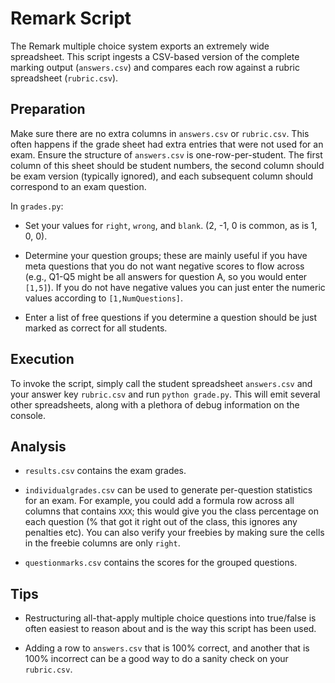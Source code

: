 # Remark Script

The Remark multiple choice system exports an extremely wide spreadsheet. This script ingests a CSV-based version of the complete marking output (`answers.csv`) and compares each row against a rubric spreadsheet (`rubric.csv`). 

## Preparation

Make sure there are no extra columns in `answers.csv` or `rubric.csv`. This often happens if the grade sheet had extra entries that were not used for an exam. Ensure the structure of `answers.csv` is one-row-per-student. The first column of this sheet should be student numbers, the second column should be exam version (typically ignored), and each subsequent column should correspond to an exam question.

In `grades.py`:

* Set your values for `right`, `wrong`, and `blank`. (2, -1, 0 is common, as is 1, 0, 0).

* Determine your question groups; these are mainly useful if you have meta questions that you do not want negative scores to flow across (e.g., Q1-Q5 might be all answers for question A, so you would enter `[1,5]`). If you do not have negative values you can just enter the numeric values according to `[1,NumQuestions]`.

* Enter a list of free questions if you determine a question should be just marked as correct for all students.


## Execution

To invoke the script, simply call the student spreadsheet `answers.csv` and your answer key `rubric.csv` and run `python grade.py`. This will emit several other spreadsheets, along with a plethora of debug information on the console.

## Analysis

* `results.csv` contains the exam grades.

* `individualgrades.csv` can be used to generate per-question statistics for an exam. For example, you could add a formula row across all columns that contains `XXX`; this would give you the class percentage on each question (% that got it right out of the class, this ignores any penalties etc). You can also verify your freebies by making sure the cells in the freebie columns are only `right`.

* `questionmarks.csv` contains the scores for the grouped questions.

## Tips

* Restructuring all-that-apply multiple choice questions into true/false is often easiest to reason about and is the way this script has been used.

* Adding a row to `answers.csv` that is 100% correct, and another that is 100% incorrect can be a good way to do a sanity check on your `rubric.csv`.